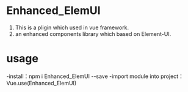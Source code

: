 # Enhanced_ElemUI
1. This is a pligin which used in vue framework.
2. an enhanced components library which based on Element-UI.

# usage
-install：npm i Enhanced_ElemUI --save
-import module into project： Vue.use(Enhanced_ElemUI)

